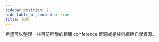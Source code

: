 ```yaml
---
sidebar_position: 1
hide_table_of_contents: true
title: 首頁
---
```


希望可以整理一些目前所學的相關 conference 資源或是任何網路自學資源。